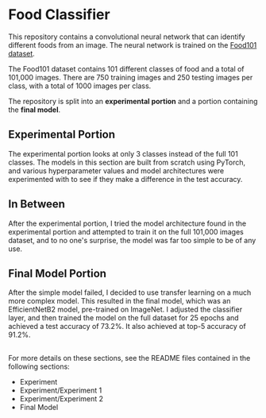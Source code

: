 # Food Classifier
This repository contains a convolutional neural network that can identify different foods from an image. The neural network is trained on the 
[Food101 dataset](https://data.vision.ee.ethz.ch/cvl/datasets_extra/food-101/).

The Food101 dataset contains 101 different classes of food and a total of 101,000 images. There are 750 training images and 250 testing images per class,
with a total of 1000 images per class.

The repository is split into an **experimental portion** and a portion containing the **final model**.

## Experimental Portion

The experimental portion looks at only 3 classes instead of the full 101 classes. The models in this section are built from scratch using PyTorch, and various hyperparameter values and model architectures were experimented with to see if they make a difference in the test accuracy.

## In Between
After the experimental portion, I tried the model architecture found in the experimental portion and attempted to train it on the full 101,000 images dataset, and to no one's surprise, the model was far too simple to be of any use.

## Final Model Portion

After the simple model failed, I decided to use transfer learning on a much more complex model. This resulted in the final model, which was an EfficientNetB2 model, pre-trained on ImageNet. I adjusted the classifier layer, and then trained the model on the full dataset for 25 epochs and achieved
a test accuracy of 73.2%. It also achieved at top-5 accuracy of 91.2%.

##
For more details on these sections, see the README files contained in the following sections:
* Experiment
* Experiment/Experiment 1
* Experiment/Experiment 2
* Final Model
